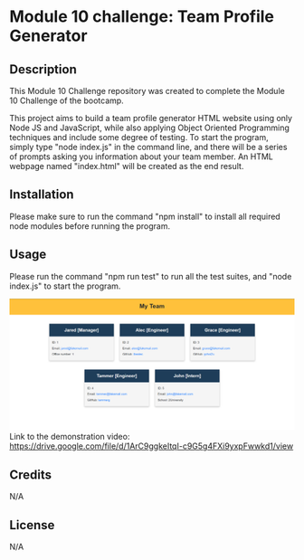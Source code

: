 # Module 10 challenge: Team Profile Generator

## Description

This Module 10 Challenge repository was created to complete the Module 10 Challenge of the bootcamp.

This project aims to build a team profile generator HTML website using only Node JS and JavaScript, while also
applying Object Oriented Programming techniques and include some degree of testing. To start the program, simply 
type "node index.js" in the command line, and there will be a series of prompts asking you information about your
team member. An HTML webpage named "index.html" will be created as the end result. 

## Installation

Please make sure to run the command "npm install" to install all required node modules before running the program. 

## Usage

Please run the command "npm run test" to run all the test suites, and "node index.js" to start the program. 

![screenshot of the finished website (./dist/index.html)](./screenshot.png)
Link to the demonstration video: https://drive.google.com/file/d/1ArC9ggkeItqI-c9G5g4FXi9yxpFwwkd1/view

## Credits

N/A

## License

N/A
